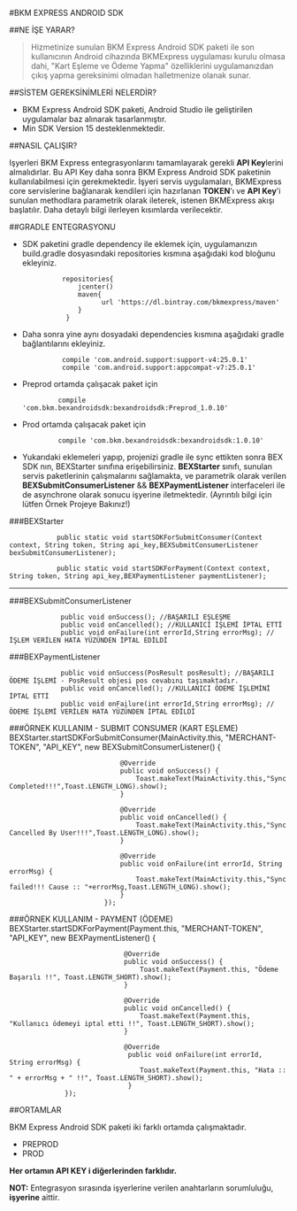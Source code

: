 #BKM EXPRESS ANDROID SDK

##NE İŞE YARAR?
> Hizmetinize sunulan BKM Express Android SDK paketi ile son kullanıcının Android cihazında BKMExpress uygulaması kurulu olmasa dahi, "Kart Eşleme ve Ödeme Yapma" özelliklerini uygulamanızdan çıkış yapma gereksinimi olmadan halletmenize olanak sunar.

##SİSTEM GEREKSİNİMLERİ NELERDİR?

 *  BKM Express Android SDK paketi, Android Studio ile geliştirilen uygulamalar baz alınarak tasarlanmıştır.
 *  Min SDK Version 15 desteklenmektedir.

##NASIL ÇALIŞIR?

Işyerleri BKM Express entegrasyonlarını tamamlayarak gerekli **API Key**lerini almalıdırlar. Bu API Key daha sonra
BKM Express Android SDK paketinin kullanılabilmesi için gerekmektedir. İşyeri servis uygulamaları, BKMExpress core servislerine bağlanarak kendileri için hazırlanan **TOKEN**'ı ve **API Key**'i sunulan methodlara parametrik olarak ileterek, istenen BKMExpress akışı başlatılır. Daha detaylı bilgi ilerleyen kısımlarda verilecektir.

##GRADLE ENTEGRASYONU

* SDK paketini gradle dependency ile eklemek için, uygulamanızın build.gradle dosyasındaki repositories kısmına aşağıdaki kod bloğunu ekleyiniz.

                repositories{
                    jcenter()
                    maven{
                          url 'https://dl.bintray.com/bkmexpress/maven'
                    }
                 }

* Daha sonra yine aynı dosyadaki dependencies kısmına aşağıdaki gradle bağlantılarını ekleyiniz.

                compile 'com.android.support:support-v4:25.0.1'
                compile 'com.android.support:appcompat-v7:25.0.1'
 
 * Preprod ortamda çalışacak paket için
 
                compile 'com.bkm.bexandroidsdk:bexandroidsdk:Preprod_1.0.10'
                
 * Prod ortamda çalışacak paket için
 
                compile 'com.bkm.bexandroidsdk:bexandroidsdk:1.0.10'

* Yukarıdaki eklemeleri yapıp, projenizi gradle ile sync ettikten sonra BEX SDK nın,  BEXStarter sınıfına erişebilirsiniz. **BEXStarter** sınıfı, sunulan servis paketlerinin çalışmalarını sağlamakta, ve parametrik olarak verilen **BEXSubmitConsumerListener** && **BEXPaymentListener** interfaceleri ile de asynchrone olarak sonucu işyerine iletmektedir. (Ayrıntılı bilgi için lütfen Örnek Projeye Bakınız!)

###BEXStarter

                public static void startSDKForSubmitConsumer(Context context, String token, String api_key,BEXSubmitConsumerListener bexSubmitConsumerListener);

                public static void startSDKForPayment(Context context, String token, String api_key,BEXPaymentListener paymentListener);
***

###BEXSubmitConsumerListener

                 public void onSuccess(); //BAŞARILI EŞLEŞME 
                 public void onCancelled(); //KULLANICI İŞLEMİ İPTAL ETTİ
                 public void onFailure(int errorId,String errorMsg); //İŞLEM VERİLEN HATA YÜZÜNDEN İPTAL EDİLDİ

###BEXPaymentListener

                 public void onSuccess(PosResult posResult); //BAŞARILI ÖDEME İŞLEMİ - PosResult objesi pos cevabını taşımaktadır.
                 public void onCancelled(); //KULLANICI ÖDEME İŞLEMİNİ İPTAL ETTİ
                 public void onFailure(int errorId,String errorMsg); //ÖDEME İŞLEMİ VERİLEN HATA YÜZÜNDEN İPTAL EDİLDİ



###ÖRNEK KULLANIM - SUBMIT CONSUMER (KART EŞLEME)
                  BEXStarter.startSDKForSubmitConsumer(MainActivity.this, "MERCHANT-TOKEN", "API_KEY", new BEXSubmitConsumerListener() {

                                @Override
                                public void onSuccess() {
                                    Toast.makeText(MainActivity.this,"Sync Completed!!!",Toast.LENGTH_LONG).show();
                                }

                                @Override
                                public void onCancelled() {
                                    Toast.makeText(MainActivity.this,"Sync Cancelled By User!!!",Toast.LENGTH_LONG).show();
                                }

                                @Override
                                public void onFailure(int errorId, String errorMsg) {
                                    Toast.makeText(MainActivity.this,"Sync failed!!! Cause :: "+errorMsg,Toast.LENGTH_LONG).show();
                                }
                            });


###ÖRNEK KULLANIM - PAYMENT (ÖDEME)
                  BEXStarter.startSDKForPayment(Payment.this, "MERCHANT-TOKEN", "API_KEY", new BEXPaymentListener() {
                                 
                                 @Override
                                 public void onSuccess() {
                                     Toast.makeText(Payment.this, "Ödeme Başarılı !!", Toast.LENGTH_SHORT).show();
                                 }
                  
                                 @Override
                                 public void onCancelled() {
                                     Toast.makeText(Payment.this, "Kullanıcı ödemeyi iptal etti !!", Toast.LENGTH_SHORT).show();
                                 }
                  
                                 @Override
                                  public void onFailure(int errorId, String errorMsg) {
                                     Toast.makeText(Payment.this, "Hata :: " + errorMsg + " !!", Toast.LENGTH_SHORT).show();
                                  }
                  });
##ORTAMLAR

BKM Express Android SDK paketi iki farklı ortamda çalışmaktadır. 

* PREPROD
* PROD

**Her ortamın API KEY i diğerlerinden farklıdır.**

**NOT:** Entegrasyon sırasında işyerlerine verilen anahtarların sorumluluğu, **işyerine** aittir.




